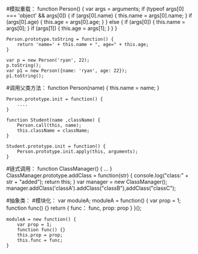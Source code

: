 #模拟重载：
    function Person() {
        var args = arguments;
        if (typeof args[0] === 'object' && args[0]) {
            if (args[0].name) {
                this.name = args[0].name;
            }
            if (args[0].age) {
                this.age = args[0].age;
            }
        } else {
           if (args[0]) {
                this.name = args[0];
           }
           if (args[1]) {
                this.age = args[1];
           }
        }
    }
    
    Person.prototype.toString = function() {
        return 'name=' + this.name + ", age=" + this.age;
    }
    
    var p = new Person('ryan', 22);
    p.toString();
    var p1 = new Person({name: 'ryan', age: 22});
    p1.toString();

#调用父类方法：
    function Person(name) {
        this.name = name;
    }

    Person.prototype.init = function() {
        ....
    }

    function Student(name ,className) {
        Person.call(this, name);
        this.className = className;
    }

    Student.prototype.init = function() {
        Person.prototype.init.apply(this, arguments);
    }

#链式调用：
    function ClassManager() {
        ...
    }
    ClassManager.prototype.addClass = function(str) {
        console.log("class:" + str + "added");
        return this;
    }
    var manager = new ClassManager();
    manager.addClass('classA').addClass("classB"),addClass("classC");

#抽象类：
#模块化：
    var moduleA;
    moduleA = function() {
        var prop = 1;
        function func() {}
        return {
            func： func,
            prop: prop
        }
    }();

    moduleA = new function() {
        var prop = 1;
        function func() {}
        this.prop = prop;
        this.func = func;
    }

